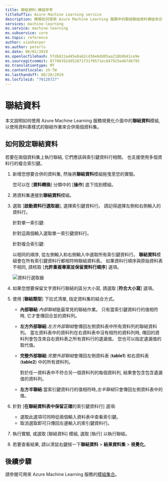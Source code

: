 ```yaml
---
title: 聯結資料:模組參考
titleSuffix: Azure Machine Learning service
description: 瞭解如何使用 Azure Machine Learning 服務中的聯結聯結資料模組來合併資料集。
services: machine-learning
ms.service: machine-learning
ms.subservice: core
ms.topic: reference
author: xiaoharper
ms.author: peterlu
ms.date: 06/01/2019
ms.openlocfilehash: 5fdb822a445e8a62cd36e6dd05aa218b9b41ce9e
ms.sourcegitcommit: 07700392dd52071f31f0571ec847925e467d6795
ms.translationtype: MT
ms.contentlocale: zh-TW
ms.lasthandoff: 08/28/2019
ms.locfileid: "70128727"
---
```

# <a name="join-data"></a>聯結資料

本文說明如何使用 Azure Machine Learning 服務視覺化介面中的**聯結資料**模組, 以使用資料庫樣式的聯結作業來合併兩個資料集。  

## <a name="how-to-configure-join-data"></a>如何設定聯結資料

若要在兩個資料集上執行聯結, 它們應該與索引鍵資料行相關。 也支援使用多個資料行的複合索引鍵。 

1. 新增您想要合併的資料集, 然後將**聯結資料**模組拖曳至您的實驗。 

    您可以在 [**資料轉換**] 分類中的 [**操作**] 底下找到模組。

1. 將資料集連接到**聯結資料**模組。 
 
1. 選取 [**啟動資料行選取器**], 選擇索引鍵資料行。 請記得選擇左側和右側輸入的資料行。

    針對單一索引鍵:

    針對這兩個輸入選取單一索引鍵資料行。
    
    針對複合索引鍵:

    以相同的順序, 從左側輸入和右側輸入中選取所有索引鍵資料行。 **聯結資料**模組會在所有索引鍵資料行都相符時聯結資料表。 如果資料行順序與原始資料表不相同, 請核取 [**允許重複專案並保留資料行順序**] 選項。 

    ![資料行選取器](media/module/join-data-column-selector.png)


1. 如果您想要保留文字資料行聯結的區分大小寫, 請選取 [**符合大小寫**] 選項。 
   
1. 使用 [**聯結類型**] 下拉式清單, 指定資料集的結合方式。  
  
    * **內部聯結**:*內部聯結*是最常見的聯結作業。 只有當索引鍵資料行的值相符時, 它才會傳回合並的資料列。  
  
    * **左方外部聯結**:*左方外部聯結*會傳回左側資料表中所有資料列的聯結資料列。 當左資料表中的資料列在右資料表中沒有相符的資料列時, 傳回的資料列會包含來自右資料表之所有資料行的遺漏值。 您也可以指定遺漏值的取代值。  
  
    * **完整外部聯結**:*完整外部聯結*會傳回左側資料表 (**table1**) 和右資料表 (**table2**) 中的所有資料列。  
  
         對於任一資料表中不符合另一個資料列的每個資料列, 結果會包含包含遺漏值的資料列。  
  
    * **左方半聯結**:當索引鍵資料行的值相符時,*左半聯結*只會傳回左側資料表中的值。  

1. 針對 [**在聯結資料表中保留正確**的索引鍵資料行] 選項:

    * 選取此選項可同時從兩個輸入資料表中查看索引鍵。
    * 取消選取即可只傳回左邊輸入的索引鍵資料行。

1. 執行實驗, 或選取 [聯結資料] 模組, 選取 [執行] 以執行聯結。

1. 若要查看結果, 請以滑鼠右鍵按一下**聯結資料** > **結果資料集** > **視覺化**。

## <a name="next-steps"></a>後續步驟

請參閱可用來 Azure Machine Learning 服務的[模組集合](module-reference.md)。 